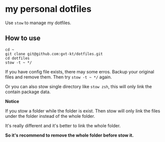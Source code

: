 # my personal dotfiles

Use `stow` to manage my dotfiles.


## How to use

```
cd ~
git clone git@github.com:gxt-kt/dotfiles.git
cd dotfiles
stow -t ~ */
```

If you have config file exists, there may some erros. Backup your original files and remove them. Then try `stow -t ~ */` again.

Or you can also stow single directory like `stow zsh`, this will only link the contain package data.

**Notice** 

If you stow a folder while the folder is exist. Then stow will only link the files under the folder instead of the whole folder.

It's really different and it's better to link the whole folder.

**So it's recommend to remove the whole folder before stow it.**

